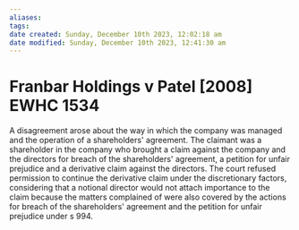 ```yaml
---
aliases: 
tags: 
date created: Sunday, December 10th 2023, 12:02:18 am
date modified: Sunday, December 10th 2023, 12:41:30 am
---
```


# Franbar Holdings v Patel [2008] EWHC 1534

A disagreement arose about the way in which the company was managed and the operation of a shareholders' agreement. The claimant was a shareholder in the company who brought a claim against the company and the directors for breach of the shareholders' agreement, a petition for unfair prejudice and a derivative claim against the directors. The court refused permission to continue the derivative claim under the discretionary factors, considering that a notional director would not attach importance to the claim because the matters complained of were also covered by the actions for breach of the shareholders' agreement and the petition for unfair prejudice under s 994.
